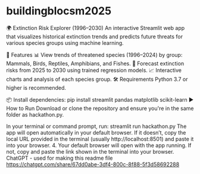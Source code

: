 # buildingblocsm2025
🌍 Extinction Risk Explorer (1996–2030)
An interactive Streamlit web app that visualizes historical extinction trends and predicts future threats for various species groups using machine learning.

🚀 Features
📊 View trends of threatened species (1996–2024) by group: Mammals, Birds, Reptiles, Amphibians, and Fishes.
🔮 Forecast extinction risks from 2025 to 2030 using trained regression models.
📈 Interactive charts and analysis of each species group.
🛠 Requirements
Python 3.7 or higher is recommended.

📦 Install dependencies:
pip install streamlit pandas matplotlib scikit-learn ▶️ How to Run Download or clone the repository and ensure you're in the same folder as hackathon.py.

In your terminal or command prompt, run: streamlit run hackathon.py The app will open automatically in your default browser. If it doesn’t, copy the local URL provided in the terminal (usually http://localhost:8501) and paste it into your browser. 4. Your default browser will open with the app running. If not, copy and paste the link shown in the terminal into your browser. ChatGPT - used for making this readme file https://chatgpt.com/share/67dd0abe-3df4-800c-8f88-5f3d58692288

